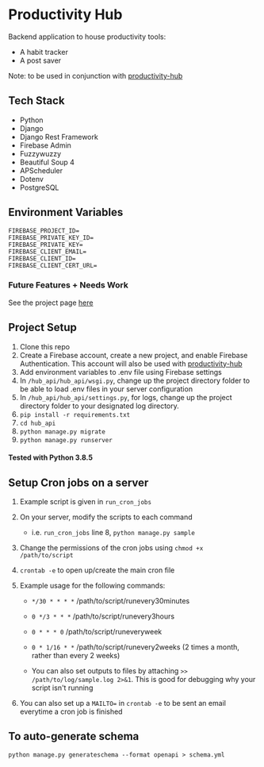 # Productivity Hub

Backend application to house productivity tools:

- A habit tracker
- A post saver

Note: to be used in conjunction with [productivity-hub](https://github.com/nicholaspung/productivity-hub)

## Tech Stack

- Python
- Django
- Django Rest Framework
- Firebase Admin
- Fuzzywuzzy
- Beautiful Soup 4
- APScheduler
- Dotenv
- PostgreSQL

## Environment Variables

```
FIREBASE_PROJECT_ID=
FIREBASE_PRIVATE_KEY_ID=
FIREBASE_PRIVATE_KEY=
FIREBASE_CLIENT_EMAIL=
FIREBASE_CLIENT_ID=
FIREBASE_CLIENT_CERT_URL=
```

### Future Features + Needs Work

See the project page [here](https://github.com/nicholaspung/productivity-hub-api/projects/1)

## Project Setup

1. Clone this repo
2. Create a Firebase account, create a new project, and enable Firebase Authentication. This account will also be used with [productivity-hub](https://github.com/nicholaspung/productivity-hub)
3. Add environment variables to .env file using Firebase settings
4. In `/hub_api/hub_api/wsgi.py`, change up the project directory folder to be able to load .env files in your server configuration
5. In `/hub_api/hub_api/settings.py`, for logs, change up the project directory folder to your designated log directory.
6. `pip install -r requirements.txt`
7. `cd hub_api`
8. `python manage.py migrate`
9. `python manage.py runserver`

#### Tested with Python 3.8.5

## Setup Cron jobs on a server

1. Example script is given in `run_cron_jobs`
2. On your server, modify the scripts to each command
   - i.e. `run_cron_jobs` line 8, `python manage.py sample`
3. Change the permissions of the cron jobs using `chmod +x /path/to/script`
4. `crontab -e` to open up/create the main cron file
5. Example usage for the following commands:

   - `*/30 * * * *` /path/to/script/runevery30minutes
   - `0 */3 * * *` /path/to/script/runevery3hours
   - `0 * * * 0` /path/to/script/runeveryweek
   - `0 * 1/16 * *` /path/to/script/runevery2weeks (2 times a month, rather than every 2 weeks)

   - You can also set outputs to files by attaching `>> /path/to/log/sample.log 2>&1`. This is good for debugging why your script isn't running

6. You can also set up a `MAILTO=` in `crontab -e` to be sent an email everytime a cron job is finished

## To auto-generate schema

`python manage.py generateschema --format openapi > schema.yml`

